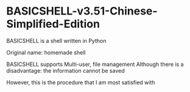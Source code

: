# BASICSHELL-v3.51-Chinese-Simplified-Edition
BASICSHELL is a shell written in Python



Original name: homemade shell

BASICSHELL supports Multi-user, file management
Although there is a disadvantage: the information cannot be saved

However, this is the procedure that I am most satisfied with
